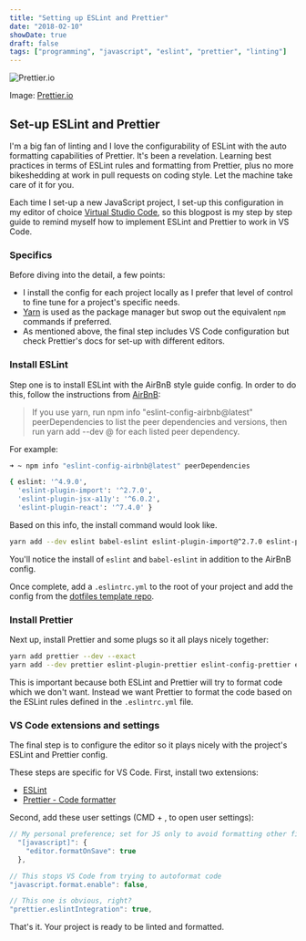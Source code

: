 ```yaml
---
title: "Setting up ESLint and Prettier"
date: "2018-02-10"
showDate: true
draft: false
tags: ["programming", "javascript", "eslint", "prettier", "linting"]
---
```


![Prettier.io](/images/prettier.png)

Image: [Prettier.io](https://prettier.io/)

## Set-up ESLint and Prettier

I'm a big fan of linting and I love the configurability of ESLint with the auto formatting capabilities of Prettier. It's been a revelation. Learning best practices in terms of ESLint rules and formatting from Prettier, plus no more bikeshedding at work in pull requests on coding style. Let the machine take care of it for you.

Each time I set-up a new JavaScript project, I set-up this configuration in my editor of choice [Virtual Studio Code](#https://code.visualstudio.com/), so this blogpost is my step by step guide to remind myself how to implement ESLint and Prettier to work in VS Code.

### Specifics

Before diving into the detail, a few points:

* I install the config for each project locally as I prefer that level of control to fine tune for a project's specific needs.
* [Yarn](https://yarnpkg.com/en/) is used as the package manager but swop out the equivalent `npm` commands if preferred.
* As mentioned above, the final step includes VS Code configuration but check Prettier's docs for set-up with different editors.

### Install ESLint

Step one is to install ESLint with the AirBnB style guide config. In order to do this, follow the instructions from [AirBnB](https://www.npmjs.com/package/eslint-config-airbnb):


> If you use yarn, run npm info "eslint-config-airbnb@latest" peerDependencies to list the peer dependencies and versions, then run yarn add --dev <dependency>@<version> for each listed peer dependency.

For example:

```bash
➜ ~ npm info "eslint-config-airbnb@latest" peerDependencies

{ eslint: '^4.9.0',
  'eslint-plugin-import': '^2.7.0',
  'eslint-plugin-jsx-a11y': '^6.0.2',
  'eslint-plugin-react': '^7.4.0' }
```

Based on this info, the install command would look like.

```bash
yarn add --dev eslint babel-eslint eslint-plugin-import@^2.7.0 eslint-plugin-jsx-a11y@^6.0.2 eslint-plugin-react@^7.4.0
```

You'll notice the install of `eslint` and `babel-eslint` in addition to the AirBnB config.

Once complete, add a `.eslintrc.yml` to the root of your project and add the config from the [dotfiles template repo](https://github.com/sam-atkins/repo-dotfiles/blob/master/.eslintrc.yml).

### Install Prettier

Next up, install Prettier and some plugs so it all plays nicely together:

```bash
yarn add prettier --dev --exact
yarn add --dev prettier eslint-plugin-prettier eslint-config-prettier eslint-config-airbnb
```

This is important because both ESLint and Prettier will try to format code which we don't want. Instead we want Prettier to format the code based on the ESLint rules defined in the `.eslintrc.yml` file.

### VS Code extensions and settings

The final step is to configure the editor so it plays nicely with the project's ESLint and Prettier config.

These steps are specific for VS Code. First, install two extensions:

* [ESLint](https://marketplace.visualstudio.com/items?itemName=dbaeumer.vscode-eslint)
* [Prettier - Code formatter](https://marketplace.visualstudio.com/items?itemName=esbenp.prettier-vscode)

Second, add these user settings (CMD + , to open user settings):

```javascript
// My personal preference; set for JS only to avoid formatting other file types
  "[javascript]": {
    "editor.formatOnSave": true
  },

// This stops VS Code from trying to autoformat code
"javascript.format.enable": false,

// This one is obvious, right?
"prettier.eslintIntegration": true,
```

That's it. Your project is ready to be linted and formatted.
